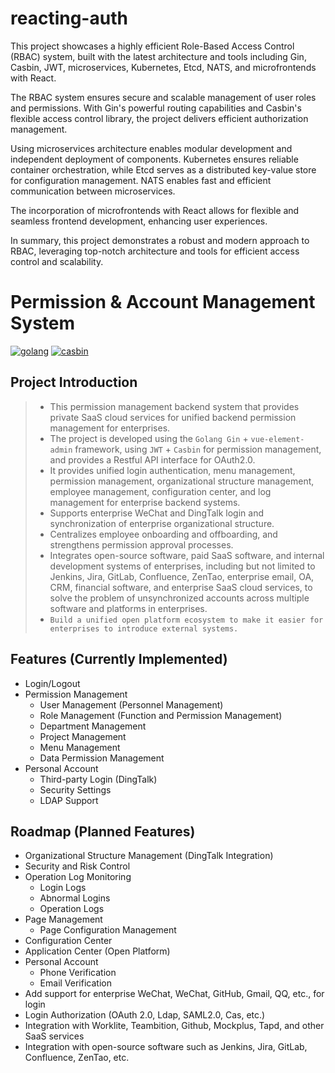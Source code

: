 # reacting-auth

This project showcases a highly efficient Role-Based Access Control (RBAC) system, built with the latest architecture and tools including Gin, Casbin, JWT, microservices, Kubernetes, Etcd, NATS, and microfrontends with React.

The RBAC system ensures secure and scalable management of user roles and permissions. With Gin's powerful routing capabilities and Casbin's flexible access control library, the project delivers efficient authorization management.

Using microservices architecture enables modular development and independent deployment of components. Kubernetes ensures reliable container orchestration, while Etcd serves as a distributed key-value store for configuration management. NATS enables fast and efficient communication between microservices.

The incorporation of microfrontends with React allows for flexible and seamless frontend development, enhancing user experiences.

In summary, this project demonstrates a robust and modern approach to RBAC, leveraging top-notch architecture and tools for efficient access control and scalability.




# Permission & Account Management System

[![golang](https://img.shields.io/badge/golang-1.18.2-green.svg?style=plastic)](https://www.golang.org/)
[![casbin](https://img.shields.io/badge/casbin-2.47.1-brightgreen.svg?style=plastic)](https://github.com/casbin/casbin)

## Project Introduction
> - This permission management backend system that provides private SaaS cloud services for unified backend permission management for enterprises.  
> - The project is developed using the `Golang Gin` + `vue-element-admin` framework, using `JWT` + `Casbin` for permission management, and provides a Restful API interface for OAuth2.0.
> - It provides unified login authentication, menu management, permission management, organizational structure management, employee management, configuration center, and log management for enterprise backend systems.
> - Supports enterprise WeChat and DingTalk login and synchronization of enterprise organizational structure.
> - Centralizes employee onboarding and offboarding, and strengthens permission approval processes.
> - Integrates open-source software, paid SaaS software, and internal development systems of enterprises, including but not limited to Jenkins, Jira, GitLab, Confluence, ZenTao, enterprise email, OA, CRM, financial software, and enterprise SaaS cloud services, to solve the problem of unsynchronized accounts across multiple software and platforms in enterprises.
> - `Build a unified open platform ecosystem to make it easier for enterprises to introduce external systems.`


## Features (Currently Implemented)
- Login/Logout
- Permission Management
    - User Management (Personnel Management)
    - Role Management (Function and Permission Management)
    - Department Management
    - Project Management
    - Menu Management
    - Data Permission Management
- Personal Account
    - Third-party Login (DingTalk)
    - Security Settings 
    - LDAP Support

## Roadmap (Planned Features)
- Organizational Structure Management (DingTalk Integration)
- Security and Risk Control
- Operation Log Monitoring
    - Login Logs
    - Abnormal Logins
    - Operation Logs
- Page Management
    - Page Configuration Management
- Configuration Center
- Application Center (Open Platform)
- Personal Account
    - Phone Verification
    - Email Verification
- Add support for enterprise WeChat, WeChat, GitHub, Gmail, QQ, etc., for login
- Login Authorization (OAuth 2.0, Ldap, SAML2.0, Cas, etc.)
- Integration with Worklite, Teambition, Github, Mockplus, Tapd, and other SaaS services
- Integration with open-source software such as Jenkins, Jira, GitLab, Confluence, ZenTao, etc.

